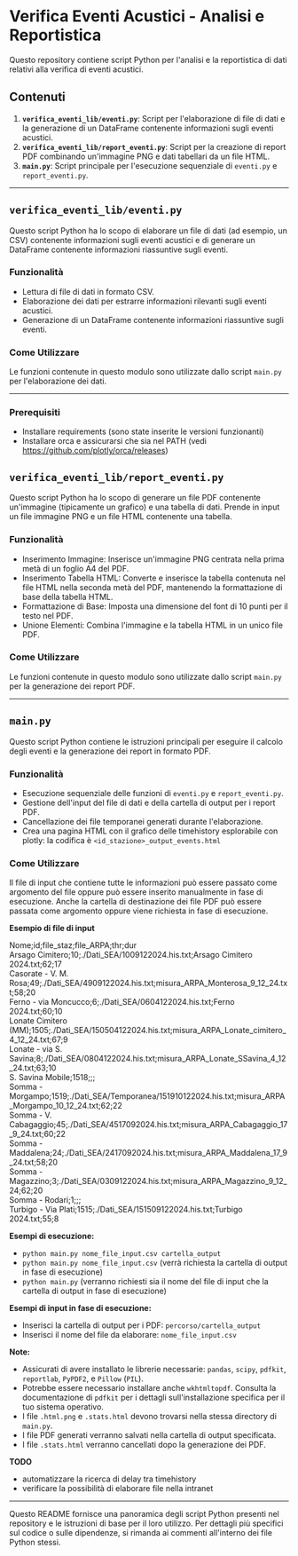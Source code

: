 # Verifica Eventi Acustici - Analisi e Reportistica

Questo repository contiene script Python per l'analisi e la reportistica di dati relativi alla verifica di eventi acustici.

## Contenuti

1.  **`verifica_eventi_lib/eventi.py`**: Script per l'elaborazione di file di dati e la generazione di un DataFrame contenente informazioni sugli eventi acustici.
2.  **`verifica_eventi_lib/report_eventi.py`**: Script per la creazione di report PDF combinando un'immagine PNG e dati tabellari da un file HTML.
3.  **`main.py`**: Script principale per l'esecuzione sequenziale di `eventi.py` e `report_eventi.py`.

---

## `verifica_eventi_lib/eventi.py`

Questo script Python ha lo scopo di elaborare un file di dati (ad esempio, un CSV) contenente informazioni sugli eventi acustici e di generare un DataFrame contenente informazioni riassuntive sugli eventi.

### Funzionalità

* Lettura di file di dati in formato CSV.
* Elaborazione dei dati per estrarre informazioni rilevanti sugli eventi acustici.
* Generazione di un DataFrame contenente informazioni riassuntive sugli eventi.

### Come Utilizzare

Le funzioni contenute in questo modulo sono utilizzate dallo script `main.py` per l'elaborazione dei dati.

---

### Prerequisiti
- Installare requirements (sono state inserite le versioni funzionanti)
- Installare orca e assicurarsi che sia nel PATH (vedi https://github.com/plotly/orca/releases)

## `verifica_eventi_lib/report_eventi.py`

Questo script Python ha lo scopo di generare un file PDF contenente un'immagine (tipicamente un grafico) e una tabella di dati. Prende in input un file immagine PNG e un file HTML contenente una tabella.

### Funzionalità

* Inserimento Immagine: Inserisce un'immagine PNG centrata nella prima metà di un foglio A4 del PDF.
* Inserimento Tabella HTML: Converte e inserisce la tabella contenuta nel file HTML nella seconda metà del PDF, mantenendo la formattazione di base della tabella HTML.
* Formattazione di Base: Imposta una dimensione del font di 10 punti per il testo nel PDF.
* Unione Elementi: Combina l'immagine e la tabella HTML in un unico file PDF.

### Come Utilizzare

Le funzioni contenute in questo modulo sono utilizzate dallo script `main.py` per la generazione dei report PDF.

---

## `main.py`

Questo script Python contiene le istruzioni principali per eseguire il calcolo degli eventi e la generazione dei report in formato PDF.

### Funzionalità

* Esecuzione sequenziale delle funzioni di `eventi.py` e `report_eventi.py`.
* Gestione dell'input del file di dati e della cartella di output per i report PDF.
* Cancellazione dei file temporanei generati durante l'elaborazione.
* Crea una pagina HTML con il grafico delle timehistory esplorabile con plotly: la codifica è `<id_stazione>_output_events.html`

### Come Utilizzare

Il file di input che contiene tutte le informazioni può essere passato come argomento del file oppure può essere inserito manualmente in fase di esecuzione. Anche la cartella di destinazione dei file PDF può essere passata come argomento oppure viene richiesta in fase di esecuzione.

**Esempio di file di input**

Nome;id;file_staz;file_ARPA;thr;dur  
Arsago Cimitero;10;./Dati_SEA/1009122024.his.txt;Arsago Cimitero 2024.txt;62;17  
Casorate - V. M. Rosa;49;./Dati_SEA/4909122024.his.txt;misura_ARPA_Monterosa_9_12_24.txt;58;20  
Ferno - via Moncucco;6;./Dati_SEA/0604122024.his.txt;Ferno 2024.txt;60;10  
Lonate Cimitero (MM);1505;./Dati_SEA/150504122024.his.txt;misura_ARPA_Lonate_cimitero_4_12_24.txt;67;9  
Lonate - via S. Savina;8;./Dati_SEA/0804122024.his.txt;misura_ARPA_Lonate_SSavina_4_12_24.txt;63;10  
S. Savina Mobile;1518;;;  
Somma - Morgampo;1519;./Dati_SEA/Temporanea/151910122024.his.txt;misura_ARPA_Morgampo_10_12_24.txt;62;22  
Somma - V. Cabagaggio;45;./Dati_SEA/4517092024.his.txt;misura_ARPA_Cabagaggio_17_9_24.txt;60;22  
Somma - Maddalena;24;./Dati_SEA/2417092024.his.txt;misura_ARPA_Maddalena_17_9_24.txt;58;20  
Somma - Magazzino;3;./Dati_SEA/0309122024.his.txt;misura_ARPA_Magazzino_9_12_24;62;20  
Somma - Rodari;1;;;  
Turbigo - Via Plati;1515;./Dati_SEA/151509122024.his.txt;Turbigo 2024.txt;55;8  

**Esempi di esecuzione:**

* `python main.py nome_file_input.csv cartella_output`
* `python main.py nome_file_input.csv` (verrà richiesta la cartella di output in fase di esecuzione)
* `python main.py` (verranno richiesti sia il nome del file di input che la cartella di output in fase di esecuzione)

**Esempi di input in fase di esecuzione:**

* Inserisci la cartella di output per i PDF: `percorso/cartella_output`
* Inserisci il nome del file da elaborare: `nome_file_input.csv`

**Note:**

* Assicurati di avere installato le librerie necessarie: `pandas`, `scipy`, `pdfkit`, `reportlab`, `PyPDF2`, e `Pillow` (`PIL`).
* Potrebbe essere necessario installare anche `wkhtmltopdf`. Consulta la documentazione di `pdfkit` per i dettagli sull'installazione specifica per il tuo sistema operativo.
* I file `.html.png` e `.stats.html` devono trovarsi nella stessa directory di `main.py`.
* I file PDF generati verranno salvati nella cartella di output specificata.
* I file `.stats.html` verranno cancellati dopo la generazione dei PDF.


**TODO**
- automatizzare la ricerca di delay tra timehistory
- verificare la possibilità di elaborare file nella intranet
---

Questo README fornisce una panoramica degli script Python presenti nel repository e le istruzioni di base per il loro utilizzo. Per dettagli più specifici sul codice o sulle dipendenze, si rimanda ai commenti all'interno dei file Python stessi.